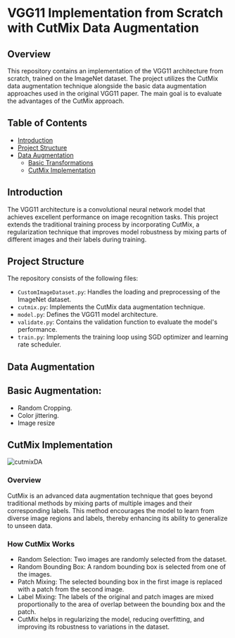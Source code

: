 # VGG11 Implementation from Scratch with CutMix Data Augmentation

## Overview

This repository contains an implementation of the VGG11 architecture from scratch, trained on the ImageNet dataset. The project utilizes the CutMix data augmentation technique alongside the basic data augmentation approaches used in the original VGG11 paper. The main goal is to evaluate the advantages of the CutMix approach.

## Table of Contents

- [Introduction](#introduction)
- [Project Structure](#project-structure)
- [Data Augmentation](#data-augmentation)
  - [Basic Transformations](#basic-transformations)
  - [CutMix Implementation](#cutmix-implementation)
 
## Introduction

The VGG11 architecture is a convolutional neural network model that achieves excellent performance on image recognition tasks. This project extends the traditional training process by incorporating CutMix, a regularization technique that improves model robustness by mixing parts of different images and their labels during training.

## Project Structure

The repository consists of the following files:

- `CustomImageDataset.py`: Handles the loading and preprocessing of the ImageNet dataset.
- `cutmix.py`: Implements the CutMix data augmentation technique.
- `model.py`: Defines the VGG11 model architecture.
- `validate.py`: Contains the validation function to evaluate the model's performance.
- `train.py`: Implements the training loop using SGD optimizer and learning rate scheduler.
  
## Data Augmentation
## Basic Augmentation:
- Random Cropping.
- Color jittering.
- Image resize

## CutMix Implementation
 ![cutmixDA](https://github.com/leemaHmaid/VGG1-CutMix/assets/52715254/c010f5f9-6ba0-46c7-8837-95634aaac367)


### Overview
CutMix is an advanced data augmentation technique that goes beyond traditional methods by mixing parts of multiple images and their corresponding labels. This method encourages the model to learn from diverse image regions and labels, thereby enhancing its ability to generalize to unseen data.

### How CutMix Works
- Random Selection: Two images are randomly selected from the dataset.
- Random Bounding Box: A random bounding box is selected from one of the images.
- Patch Mixing: The selected bounding box in the first image is replaced with a patch from the second image.
- Label Mixing: The labels of the original and patch images are mixed proportionally to the area of overlap between the bounding box and the patch.
- CutMix helps in regularizing the model, reducing overfitting, and improving its robustness to variations in the dataset.

